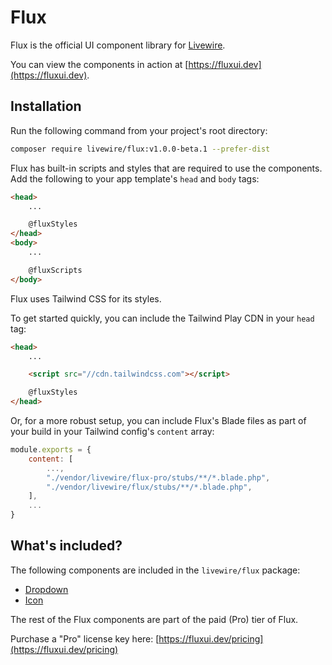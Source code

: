 # Flux

Flux is the official UI component library for [Livewire](https://livewire.laravel.com).

You can view the components in action at [https://fluxui.dev](https://fluxui.dev).

## Installation

Run the following command from your project's root directory:

```bash
composer require livewire/flux:v1.0.0-beta.1 --prefer-dist
```

Flux has built-in scripts and styles that are required to use the components. Add the following to your app template's `head` and `body` tags:

```html
<head>
    ...

    @fluxStyles
</head>
<body>
    ...

    @fluxScripts
</body>
```

Flux uses Tailwind CSS for its styles.

To get started quickly, you can include the Tailwind Play CDN in your `head` tag:

```html
<head>
    ...

    <script src="//cdn.tailwindcss.com"></script>

    @fluxStyles
</head>
```

Or, for a more robust setup, you can include Flux's Blade files as part of your build in your Tailwind config's `content` array:

```javascript
module.exports = {
    content: [
        ...,
        "./vendor/livewire/flux-pro/stubs/**/*.blade.php",
        "./vendor/livewire/flux/stubs/**/*.blade.php",
    ],
    ...
}
```

## What's included?

The following components are included in the `livewire/flux` package:
* [Dropdown](https://fluxui.dev/components/dropdown)
* [Icon](https://fluxui.dev/components/icon)

The rest of the Flux components are part of the paid (Pro) tier of Flux.

Purchase a "Pro" license key here: [https://fluxui.dev/pricing](https://fluxui.dev/pricing)
